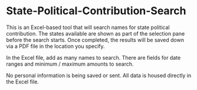 # State-Political-Contribution-Search
This is an Excel-based tool that will search names for state political contribution. The states available are shown as part of the selection pane before the search starts. Once completed, the results will be saved down via a PDF file in the location you specify.

In the Excel file, add as many names to search. There are fields for date ranges and minimum / maximum amounts to search.

No personal information is being saved or sent. All data is housed directly in the Excel file.
